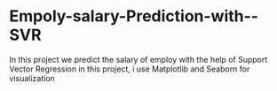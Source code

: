 # Empoly-salary-Prediction-with--SVR
In this project we predict the salary of employ with the help of Support Vector Regression in this project, i use Matplotlib and Seaborn for visualization
